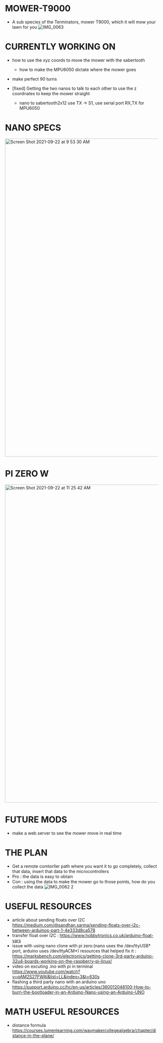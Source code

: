 # MOWER-T9000
- A sub species of the Terminators, mower T9000, which it will mow your lawn for you 
![IMG_0063](https://user-images.githubusercontent.com/62858192/121279307-5c13f100-c8a2-11eb-8542-155bada366b2.jpg)


# CURRENTLY WORKING ON 
- how to use the xyz coords to move the mower with the sabertooth
    - how to make the MPU6050 dictate where the mower goes 
- make perfect 90 turns 

- [fixed] Getting the two nanos to talk to each other to use the z coordnates to keep the mower straight 
    - nano to sabertooth2x12 use TX -> S1, use serial port RX,TX for MPU6050


# NANO SPECS
<img width="1048" alt="Screen Shot 2021-09-22 at 9 53 30 AM" src="https://user-images.githubusercontent.com/62858192/134356908-e499c175-b857-4cd0-894d-752f731a3bea.png">

# PI ZERO W 
<img width="1048" alt="Screen Shot 2021-09-22 at 11 25 42 AM" src="https://user-images.githubusercontent.com/62858192/134373422-f079a43e-e8b1-4f33-836a-55936f085257.png">


# FUTURE MODS
- make a web server to see the mower move in real time

# THE PLAN 
- Get a remote comtorller path where you want it to go completely, collect that data, insert that data to the microcontrollers
- Pro : the data is easy to obtain
- Con : using the data to make the mower go to those points, how do you collect the data 
![IMG_0062 2](https://user-images.githubusercontent.com/62858192/120876274-d4ff0a00-c57d-11eb-8e36-67dbd5e5b1c8.jpg)

# USEFUL RESOURCES
- article about sending floats over I2C https://medium.com/@sandhan.sarma/sending-floats-over-i2c-between-arduinos-part-1-4e333d8ca578
- transfer float over I2C : https://www.hobbytronics.co.uk/arduino-float-vars
- issue with using nano clone with pi zero:(nano uses the /dev/ttyUSB* port, arduino uses /dev/ttyACM*) resources that helped fix it : https://marksbench.com/electronics/getting-clone-3rd-party-arduino-32u4-boards-working-on-the-raspberry-pi-linux/
- video on excuting .ino with pi in terminal https://www.youtube.com/watch?v=qAM2S27FWAI&list=LL&index=3&t=630s
- flashing a third party nano with an arduino uno https://support.arduino.cc/hc/en-us/articles/360012048100-How-to-burn-the-bootloader-in-an-Arduino-Nano-using-an-Arduino-UNO


# MATH USEFUL RESOURCES
- distance formula https://courses.lumenlearning.com/waymakercollegealgebra/chapter/distance-in-the-plane/
